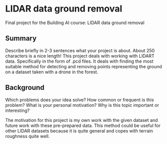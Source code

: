 <!-- This is the markdown template for the final project of the Building AI course, 
created by Reaktor Innovations and University of Helsinki. 
Copy the template, paste it to your GitHub README and edit! -->

#  LIDAR data ground removal

Final project for the Building AI course: LIDAR data ground removal

## Summary

Describe briefly in 2-3 sentences what your project is about. About 250 characters is a nice length! 
This project deals with working with LIDART data. Specifically in the form of .pcd files. 
It deals with finding the most suitable method for detecting and removing points representing the ground on a dataset taken with a drone in the forest.

## Background

Which problems does your idea solve? How common or frequent is this problem? What is your personal motivation? Why is this topic important or interesting?

The motivation for this project is my own work with the given dataset and future work with these pre-prepared data. 
This method could be useful for other LIDAR datasets because it is quite general and copes with terrain roughness quite well.



